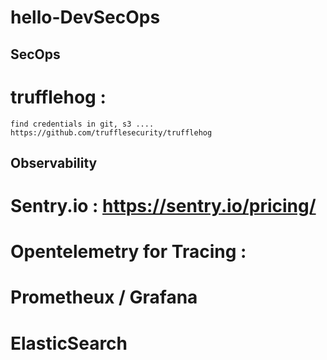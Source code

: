 # hello-DevSecOps

## SecOps
# trufflehog : 
    find credentials in git, s3 .... https://github.com/trufflesecurity/trufflehog
    
   
## Observability
# Sentry.io : https://sentry.io/pricing/
# Opentelemetry for Tracing : 
# Prometheux / Grafana
# ElasticSearch
